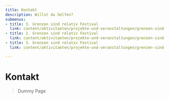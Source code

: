 ```yaml
---
title: Kontakt
description: Willst du helfen?
submenus:
- title: 3. Grenzen sind relativ Festival
  link: content/aktivitaeten/projekte-und-veranstaltungen/grenzen-sind-relativ-festivals.md
- title: 2. Grenzen sind relativ Festival
  link: content/aktivitaeten/projekte-und-veranstaltungen/grenzen-sind-relativ-festivals.md
- title: 3. Grenzen sind relativ Festival
  link: content/aktivitaeten/projekte-und-veranstaltungen/grenzen-sind-relativ-festivals.md

---
```

# Kontakt

> Dummy Page